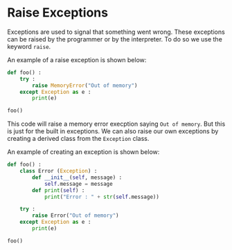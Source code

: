 # Raise Exceptions

Exceptions are used to signal that something went wrong. These exceptions can be raised by the programmer or by the interpreter. To do so we use the keyword `raise`.

An example of a raise exception is shown below:

```python
def foo() :
    try :
        raise MemoryError("Out of memory")
    except Exception as e :
        print(e)

foo()
```

This code will raise a memory error execption saying `Out of memory`. But this is just for the built in exceptions. We can also raise our own exceptions by creating a derived class from the `Exception` class.

An example of creating an exception is shown below:

```python
def foo() :
    class Error (Exception) :
        def __init__(self, message) :
            self.message = message
        def print(self) :
            print("Error : " + str(self.message))

    try :
        raise Error("Out of memory")
    except Exception as e :
        print(e)

foo()
```
